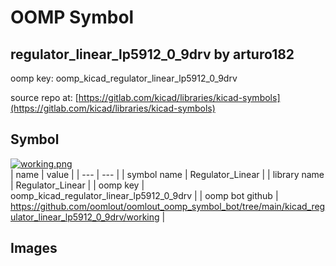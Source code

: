 # OOMP Symbol  
## regulator_linear_lp5912_0_9drv  by arturo182  
  
oomp key: oomp_kicad_regulator_linear_lp5912_0_9drv  
  
source repo at: [https://gitlab.com/kicad/libraries/kicad-symbols](https://gitlab.com/kicad/libraries/kicad-symbols)  
## Symbol  
  
[![working.png](working_600.png)](working.png)  
| name | value | 
| --- | --- | 
| symbol name | Regulator_Linear | 
| library name | Regulator_Linear | 
| oomp key | oomp_kicad_regulator_linear_lp5912_0_9drv | 
| oomp bot github | https://github.com/oomlout/oomlout_oomp_symbol_bot/tree/main/kicad_regulator_linear_lp5912_0_9drv/working | 
## Images  
